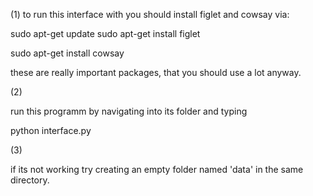 (1)
to run this interface with you should install figlet and cowsay via:

sudo apt-get update
sudo apt-get install figlet

sudo apt-get install cowsay 


these are really important packages, that you should use a lot anyway. 

(2)

run this programm by navigating into its folder and typing 

python interface.py


(3) 

if its not working try creating an empty folder named 'data' in the same directory. 


